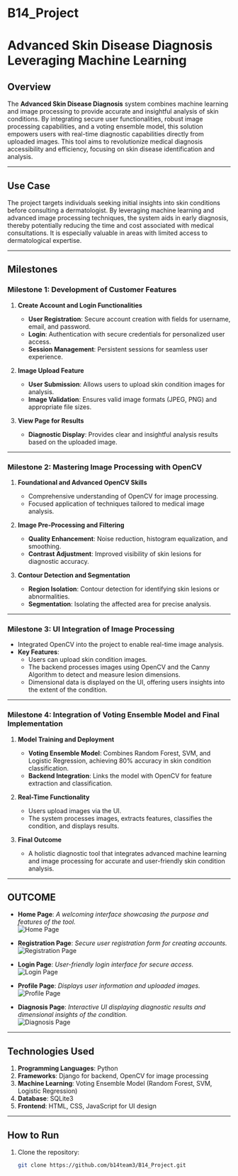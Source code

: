 # B14_Project
# **Advanced Skin Disease Diagnosis Leveraging Machine Learning**

## **Overview**
The **Advanced Skin Disease Diagnosis** system combines machine learning and image processing to provide accurate and insightful analysis of skin conditions. By integrating secure user functionalities, robust image processing capabilities, and a voting ensemble model, this solution empowers users with real-time diagnostic capabilities directly from uploaded images. This tool aims to revolutionize medical diagnosis accessibility and efficiency, focusing on skin disease identification and analysis.

---

## **Use Case**
The project targets individuals seeking initial insights into skin conditions before consulting a dermatologist. By leveraging machine learning and advanced image processing techniques, the system aids in early diagnosis, thereby potentially reducing the time and cost associated with medical consultations. It is especially valuable in areas with limited access to dermatological expertise.

---

## **Milestones**

### **Milestone 1: Development of Customer Features**
1. **Create Account and Login Functionalities**
   - **User Registration**: Secure account creation with fields for username, email, and password.
   - **Login**: Authentication with secure credentials for personalized user access.
   - **Session Management**: Persistent sessions for seamless user experience.

2. **Image Upload Feature**
   - **User Submission**: Allows users to upload skin condition images for analysis.
   - **Image Validation**: Ensures valid image formats (JPEG, PNG) and appropriate file sizes.

3. **View Page for Results**
   - **Diagnostic Display**: Provides clear and insightful analysis results based on the uploaded image.

---

### **Milestone 2: Mastering Image Processing with OpenCV**
1. **Foundational and Advanced OpenCV Skills**
   - Comprehensive understanding of OpenCV for image processing.
   - Focused application of techniques tailored to medical image analysis.

2. **Image Pre-Processing and Filtering**
   - **Quality Enhancement**: Noise reduction, histogram equalization, and smoothing.
   - **Contrast Adjustment**: Improved visibility of skin lesions for diagnostic accuracy.

3. **Contour Detection and Segmentation**
   - **Region Isolation**: Contour detection for identifying skin lesions or abnormalities.
   - **Segmentation**: Isolating the affected area for precise analysis.

---

### **Milestone 3: UI Integration of Image Processing**
- Integrated OpenCV into the project to enable real-time image analysis.
- **Key Features**:
  - Users can upload skin condition images.
  - The backend processes images using OpenCV and the Canny Algorithm to detect and measure lesion dimensions.
  - Dimensional data is displayed on the UI, offering users insights into the extent of the condition.

---

### **Milestone 4: Integration of Voting Ensemble Model and Final Implementation**
1. **Model Training and Deployment**
   - **Voting Ensemble Model**: Combines Random Forest, SVM, and Logistic Regression, achieving 80% accuracy in skin condition classification.
   - **Backend Integration**: Links the model with OpenCV for feature extraction and classification.

2. **Real-Time Functionality**
   - Users upload images via the UI.
   - The system processes images, extracts features, classifies the condition, and displays results.
   
3. **Final Outcome**
   - A holistic diagnostic tool that integrates advanced machine learning and image processing for accurate and user-friendly skin condition analysis.

---

## **OUTCOME**

- **Home Page**: _A welcoming interface showcasing the purpose and features of the tool._  
  ![Home Page](path/to/homepage.png)

- **Registration Page**: _Secure user registration form for creating accounts._  
  ![Registration Page](path/to/registration.png)

- **Login Page**: _User-friendly login interface for secure access._  
  ![Login Page](path/to/login.png)

- **Profile Page**: _Displays user information and uploaded images._  
  ![Profile Page](path/to/profile.png)

- **Diagnosis Page**: _Interactive UI displaying diagnostic results and dimensional insights of the condition._  
  ![Diagnosis Page](path/to/diagnosis.png)

---

## **Technologies Used**
1. **Programming Languages**: Python
2. **Frameworks**: Django for backend, OpenCV for image processing
3. **Machine Learning**: Voting Ensemble Model (Random Forest, SVM, Logistic Regression)
4. **Database**: SQLite3
5. **Frontend**: HTML, CSS, JavaScript for UI design

---

## **How to Run**
1. Clone the repository:
   ```bash
   git clone https://github.com/b14team3/B14_Project.git
